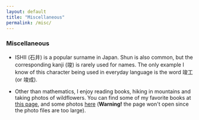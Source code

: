 ```yaml
---
layout: default
title: "Miscellaneous"
permalink: /misc/
---
```


### Miscellaneous

- ISHII (石井) is a popular surname in Japan. Shun is also common, but the corresponding kanji (竣) is rarely used for names. The only example I know of this character being used in everyday language is the word 竣工 (or 竣成).

- Other than mathematics, I enjoy reading books, hiking in mountains and taking photos of wildflowers. You can find some of my favorite books at [this page](/books), and some photos [here](/photos) (**Warning!** the page won't open since the photo files are too large).
